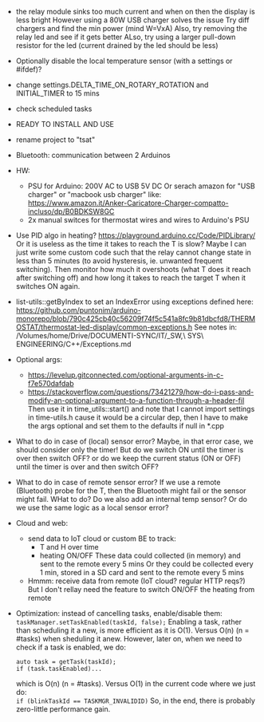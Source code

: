 - the relay module sinks too much current and when on then the display is less bright
  However using a 80W USB charger solves the issue
  Try diff chargers and find the min power (mind W=VxA)
  Also, try removing the relay led and see if it gets better
  ALso, try using a larger pull-down resistor for the led (current drained by the led
  should be less)

- Optionally disable the local temperature sensor (with a settings or #ifdef)?

- change settings.DELTA_TIME_ON_ROTARY_ROTATION and INITIAL_TIMER to 15 mins
- check scheduled tasks
- READY TO INSTALL AND USE

- rename project to "tsat"

- Bluetooth: communication between 2 Arduinos

- HW:

  - PSU for Arduino: 200V AC to USB 5V DC
    Or serach amazon for "USB charger" or "macbook usb charger"
    like: https://www.amazon.it/Anker-Caricatore-Charger-compatto-incluso/dp/B0BDKSW8GC
  - 2x manual switces for thermostat wires and wires to Arduino's PSU

- Use PID algo in heating?
  https://playground.arduino.cc/Code/PIDLibrary/
  Or it is useless as the time it takes to reach the T is slow?
  Maybe I can just write some custom code such that the relay cannot change state in
  less than 5 minutes (to avoid hysteresis, ie. unwanted frequent switching).
  Then monitor how much it overshoots (what T does it reach after switching off) and
  how long it takes to reach the target T when it switches ON again.

- list-utils::getByIndex to set an IndexError
  using exceptions defined here: https://github.com/puntonim/arduino-monorepo/blob/790c425cb40c56209f74f5c541a8fc9b81dbcfd8/THERMOSTAT/thermostat-led-display/common-exceptions.h
  See notes in: /Volumes/home/Drive/DOCUMENTI-SYNC/IT/\_SW,\ SYS\ ENGINEERING/C++/Exceptions.md

- Optional args:

  - https://levelup.gitconnected.com/optional-arguments-in-c-f7e570dafdab
  - https://stackoverflow.com/questions/73421279/how-do-i-pass-and-modify-an-optional-argument-to-a-function-through-a-header-fil
    Then use it in time_utils::start() and note that I cannot import settings
    in time-utils.h cause it would be a circular dep, then I have to make the args
    optional and set them to the defaults if null in \*.cpp

- What to do in case of (local) sensor error?
  Maybe, in that error case, we should consider only the timer!
  But do we switch ON until the timer is over then switch OFF?
  or do we keep the current status (ON or OFF) until the timer is over and then
  switch OFF?

- What to do in case of remote sensor error?
  If we use a remote (Bluetooth) probe for the T, then the Bluetooth might fail
  or the sensor might fail. WHat to do?
  Do we also add an internal temp sensor?
  Or do we use the same logic as a local sensor error?

- Cloud and web:

  - send data to IoT cloud or custom BE to track:
    - T and H over time
    - heating ON/OFF
      These data could collected (in memory) and sent to the remote every 5 mins
      Or they could be collected every 1 min, stored in a SD card and sent to
      the remote every 5 mins
  - Hmmm: receive data from remote (IoT cloud? regular HTTP reqs?)
    But I don't rellay need the feature to switch ON/OFF the heating from
    remote

- Optimization: instead of cancelling tasks, enable/disable them:  
   `taskManager.setTaskEnabled(taskId, false);`
  Enabling a task, rather than scheduling it a new, is more efficient as it is O(1).
  Versus O(n) (n = #tasks) when sheduling it anew.
  However, later on, when we need to check if a task is enabled, we do:

  ```
  auto task = getTask(taskId);
  if (task.taskEnabled)...
  ```

  which is O(n) (n = #tasks).
  Versus O(1) in the current code where we just do:  
   `if (blinkTaskId == TASKMGR_INVALIDID)`
  So, in the end, there is probably zero-little performance gain.
